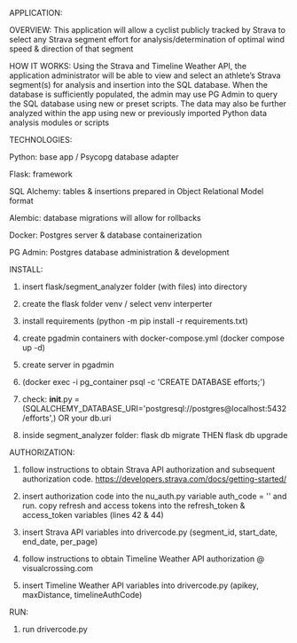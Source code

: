 APPLICATION:

OVERVIEW: This application will allow a cyclist publicly tracked by Strava to select any Strava segment effort for analysis/determination of optimal wind speed & direction of that segment

HOW IT WORKS: Using the Strava and Timeline Weather API, the application administrator will be able to view and select an athlete’s Strava segment(s) for analysis and insertion into the SQL database. When the database is sufficiently populated, the admin may use PG Admin to query the SQL database using new or preset scripts. The data may also be further analyzed within the app using new or previously imported Python data analysis modules or scripts


TECHNOLOGIES:

Python: base app / Psycopg database adapter 

Flask: framework

SQL Alchemy: tables & insertions prepared in Object Relational Model format

Alembic: database migrations will allow for rollbacks

Docker: Postgres server & database containerization

PG Admin: Postgres database administration & development


INSTALL:

1. insert flask/segment_analyzer folder (with files) into directory

2. create the flask folder venv / select venv interperter  

3. install requirements (python -m pip install -r requirements.txt)

4. create pgadmin containers with docker-compose.yml (docker compose up -d)

5. create server in pgadmin

6. (docker exec -i pg_container psql -c 'CREATE DATABASE efforts;')

7. check: __init__.py = (SQLALCHEMY_DATABASE_URI='postgresql://postgres@localhost:5432/efforts',) OR your db.uri

8. inside segment_analyzer folder: flask db migrate THEN flask db upgrade


AUTHORIZATION:

1. follow instructions to obtain Strava API authorization and subsequent authorization code. https://developers.strava.com/docs/getting-started/ 

2. insert authorization code into the nu_auth.py variable auth_code = '' and run. copy refresh and access tokens into the refresh_token & access_token variables (lines 42 & 44)

3. insert Strava API variables into drivercode.py (segment_id, start_date, end_date, per_page)

4. follow instructions to obtain Timeline Weather API authorization @ visualcrossing.com

5. insert Timeline Weather API variables into drivercode.py (apikey, maxDistance, timelineAuthCode)


RUN:

1. run drivercode.py